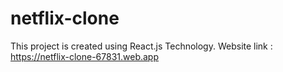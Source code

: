 # netflix-clone
This project is created using React.js Technology. Website link : https://netflix-clone-67831.web.app
